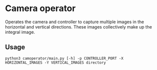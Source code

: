 # Camera operator

Operates the camera and controller to capture multiple images in the horizontal and vertical directions. These images collectively make up
the integral image.

## Usage

```
python3 camoperator/main.py [-h] -p CONTROLLER_PORT -X HORIZONTAL_IMAGES -Y VERTICAL_IMAGES directory
```
